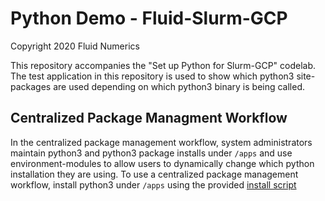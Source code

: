 # Python Demo - Fluid-Slurm-GCP
Copyright 2020 Fluid Numerics

This repository accompanies the "Set up Python for Slurm-GCP" codelab. The test application in this repository is used to show which python3 site-packages are used depending on which python3 binary is being called.

## Centralized Package Managment Workflow
In the centralized package management workflow, system administrators maintain python3 and python3 package installs under `/apps` and use environment-modules to allow users to dynamically change which python installation they are using. To use a centralized package management workflow, install python3 under `/apps` using the provided [install script](./install_central_python3.sh)
